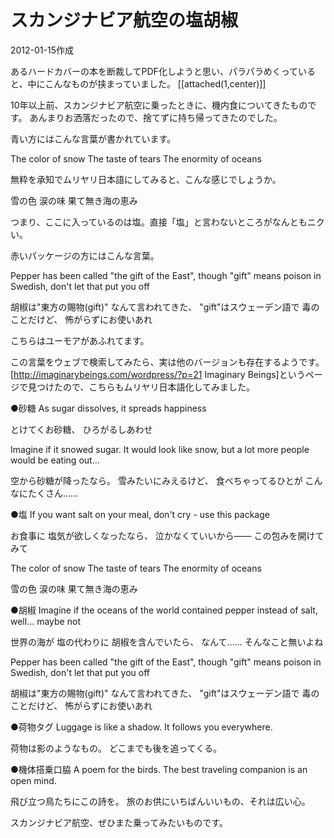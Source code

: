# スカンジナビア航空の塩胡椒

2012-01-15作成

あるハードカバーの本を断裁してPDF化しようと思い、パラパラめくっていると、中にこんなものが挟まっていました。
[[attached(1,center)]]

10年以上前、スカンジナビア航空に乗ったときに、機内食についてきたものです。
あんまりお洒落だったので、捨てずに持ち帰ってきたのでした。

青い方にはこんな言葉が書かれています。

  The color of snow
  The taste of tears
  The enormity of oceans

無粋を承知でムリヤリ日本語にしてみると、こんな感じでしょうか。

  雪の色
  涙の味
  果て無き海の恵み

つまり、ここに入っているのは塩。直接「塩」と言わないところがなんともニクい。

赤いパッケージの方にはこんな言葉。

  Pepper has been called
  "the gift of the East",
  though "gift" means
  poison in Swedish,
  don't let that put you off

  胡椒は"東方の賜物(gift)"
  なんて言われてきた、
  "gift"はスウェーデン語で
  毒のことだけど、
  怖がらずにお使いあれ

こちらはユーモアがあふれてます。

この言葉をウェブで検索してみたら、実は他のバージョンも存在するようです。
[http://imaginarybeings.com/wordpress/?p=21 Imaginary Beings]というページで見つけたので、こちらもムリヤリ日本語化してみました。

  ●砂糖
  As sugar dissolves,
  it spreads happiness

  とけてくお砂糖、
  ひろがるしあわせ

  Imagine if it snowed sugar.
  It would look like snow,
  but a lot more people
  would be eating out...

  空から砂糖が降ったなら。
  雪みたいにみえるけど、
  食べちゃってるひとが
  こんなにたくさん……

  ●塩
  If you want salt
  on your meal,
  don't cry -
  use this package

  お食事に
  塩気が欲しくなったなら、
  泣かなくていいから――
  この包みを開けてみて

  The color of snow
  The taste of tears
  The enormity of oceans

  雪の色
  涙の味
  果て無き海の恵み

  ●胡椒
  Imagine if the oceans
  of the world
  contained pepper
  instead of salt, well...
  maybe not

  世界の海が
  塩の代わりに
  胡椒を含んでいたら、
  なんて……
  そんなこと無いよね

  Pepper has been called
  "the gift of the East",
  though "gift" means
  poison in Swedish,
  don't let that put you off

  胡椒は"東方の賜物(gift)"
  なんて言われてきた、
  "gift"はスウェーデン語で
  毒のことだけど、
  怖がらずにお使いあれ

  ●荷物タグ
  Luggage is like a shadow.
  It follows you everywhere.

  荷物は影のようなもの。
  どこまでも後を追ってくる。

  ●機体搭乗口脇
  A poem for the birds.
  The best traveling companion is an open mind.

  飛び立つ鳥たちにこの詩を。
  旅のお供にいちばんいいもの、それは広い心。

スカンジナビア航空、ぜひまた乗ってみたいものです。
